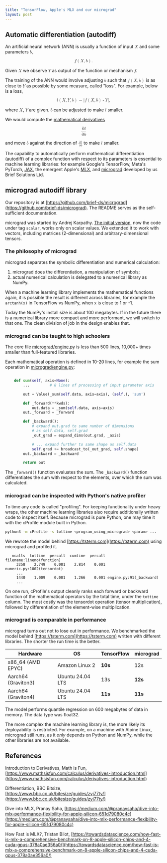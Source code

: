 ```yaml
---
title: "TensorFlow, Apple's MLX and our micrograd"
layout: post
---
```


## Automatic differentiation (autodiff)
An artificial neural network (ANN) is usually a function of input <math><mi>X</mi></math> and some parameters <math><mi>b</mi></math>,

<math display="block">
<mi>f</mi><mo>(</mo><mi>X</mi><mo>,</mo><mi>b</mi><mo>)</mo><mtext>.</mtext>
</math>

Given <math><mi>X</mi></math> we observe <math><mi>Y</mi></math> as output of the function or mechanism <math><mi>f</mi></math>.

The training of the ANN would involve adjusting <math><mi>b</mi></math> such that <math><mi>f</mi><mo>(</mo><mi>X</mi><mo>,</mo><mi>b</mi><mo>)</mo></math> is as close to <math><mi>Y</mi></math> as possible by some measure, called "loss". For example, below is a loss,

<math display="block">
<mi>l</mi><mo>(</mo><mi>X</mi><mo>,</mo><mi>Y</mi><mo>,</mo><mi>b</mi><mo>)</mo><mo>=</mo><mrow><mo>|</mo><mi>f</mi><mo>(</mo><mi>X</mi><mo>,</mo><mi>b</mi><mo>)</mo><mo>-</mo><mi>Y</mi><mo>|</mo></mrow><mtext>,</mtext>
</math>

where <math><mi>X</mi></math>, <math><mi>Y</mi></math> are given. <math><mi>b</mi></math> can be adjusted to make <math><mi>l</mi></math> smaller.

We would compute the [mathematical derivatives](https://www.mathsisfun.com/calculus/derivatives-introduction.html)

<math display="block">
<mfrac>
<mrow><mo>&part;</mo><mi>l</mi></mrow>
<mrow><mo>&part;</mo><mi>b</mi></mrow>
</mfrac>
</math>

and move <math><mi>b</mi></math> against the direction of <math><mfrac><mrow><mo>&part;</mo><mi>l</mi></mrow><mrow><mo>&part;</mo><mi>b</mi></mrow></mfrac></math> to make <math><mi>l</mi></math> smaller.

The capability to automatically perform mathematical differentiation (autodiff) of a complex function with respect to its parameters is essential to machine learning libraries: for example Google's TensorFlow, Meta's PyTorch, [JAX](https://jax.dev), the emergent Apple's [MLX](https://mlx-framework.org), and [micrograd](https://github.com/brief-ds/micrograd) developed by us Brief Solutions Ltd.

## micrograd autodiff library
Our repository is at [https://github.com/brief-ds/micrograd](https://github.com/brief-ds/micrograd). The README serves as the self-sufficient documentation.

micrograd was started by Andrej Karpathy. [The initial version](https://github.com/brief-ds/micrograd/tree/scalar), now the code under tag `scalar`, works only on scalar values. We extended it to work with vectors, including matrices (2-dimensional) and arbitrary-dimensional tensors. 

### The philosophy of micrograd
micrograd separates the symbolic differentiation and numerical calculation:
1. micrograd does the differentiation, a manipulation of symbols;
2. actual numerical calculation is delegated to a numerical library as NumPy.

When a machine learning library implements the mathematical functions again, it is possible the result is different across libraries, for example the `arctanh(x)` in TensorFlow vs NumPy, when `x` is close to 1 or -1.

Today the NumPy's install size is about 100 megabytes. If in the future there is a numerical library more compact and more performant, we will switch to that one. The clean division of job in the design enables that.

### micrograd can be taught to high schoolers
The core file [micrograd/engine.py](https://github.com/brief-ds/micrograd/blob/master/micrograd/engine.py) is less than 500 lines, 10,000+ times smaller than full-featured libraries.

Each mathematical operation is defined in 10-20 lines, for example the sum operation in [micrograd/engine.py](https://github.com/brief-ds/micrograd/blob/master/micrograd/engine.py):

```python

    def sum(self, axis=None):
        ...         # 8 lines of processing of input parameter axis

        out = Value(_sum(self.data, axis=axis), (self,), 'sum')

        def _forward(**kwds):
            out.data = _sum(self.data, axis=axis)
        out._forward = _forward

        def _backward():
            # expand out.grad to same number of dimensions
            # as self.data, self.grad
            _out_grad = expand_dims(out.grad, _axis)

            # ... expand further to same shape as self.data
            self.grad += broadcast_to(_out_grad, self.shape)
        out._backward = _backward

        return out

```

The `_forward()` function evaluates the sum. The `_backward()` function differentiates the sum with respect to the elements, over which the sum was calculated.

### micrograd can be inspected with Python's native profiler
To time any code is called "profiling". For keeping functionality under heavy wraps, the other machine learning libraries also require additionally written code to inspect itself. Because micrograd is pure Python, one may time it with the cProfile module built in Python.

```sh
python3 -m cProfile -s tottime <program_using_micrograd> <param> ...
```

We rewrote the model behind [https://tsterm.com](https://tsterm.com) using micrograd and profiled it.

```
   ncalls  tottime  percall  cumtime  percall filename:lineno(function)
     3258    2.749    0.001    2.814    0.001 numeric.py:1002(tensordot)
     ...
     1440    1.009    0.001    1.266    0.001 engine.py:91(_backward)
     ...
```

On one run, cProfile's output cleanly ranks each forward or backward function of the mathematical operators by the total time, under the `tottime` column. The most costly was the tensordot operation (tensor multiplication), followed by differentiation of the element-wise multiplication.

### micrograd is comparable in performance
micrograd turns out not to lose out in performance. We benchmarked the model behind [https://tsterm.com](https://tsterm.com) written with different libraries. The shorter the run time is the better.

|  Hardware | OS          |   TensorFlow  |  micrograd  |
| --------- | ----------- | ------------- | ----------- |
|  x86_64 (AMD EPYC) | Amazon Linux 2 | **10s** |  12s  |
|  Aarch64 (Graviton3) | Ubuntu 24.04 LTS | 13s | **12s** |
|  Aarch64 (Graviton4) | Ubuntu 24.04 LTS | **11s** | **11s** |

The model performs quantile regression on 600 megabytes of data in memory. The data type was float32.

The more complex the machine learning library is, the more likely its deployability is restricted. For example, on a machine with Alpine Linux, micrograd still runs, as it _only_ depends on Python and NumPy, while the other libraries are not available.

## References
Introduction to Derivatives, Math is Fun, [https://www.mathsisfun.com/calculus/derivatives-introduction.html](https://www.mathsisfun.com/calculus/derivatives-introduction.html)

Differentiation, BBC Bitsize, [https://www.bbc.co.uk/bitesize/guides/zyj77ty/](https://www.bbc.co.uk/bitesize/guides/zyj77ty/)

Dive into MLX, Pranay Saha, [https://medium.com/@pranaysaha/dive-into-mlx-performance-flexibility-for-apple-silicon-651d79080c4c](https://medium.com/@pranaysaha/dive-into-mlx-performance-flexibility-for-apple-silicon-651d79080c4c)

How Fast is MLX?, Tristan Bilot, [https://towardsdatascience.com/how-fast-is-mlx-a-comprehensive-benchmark-on-8-apple-silicon-chips-and-4-cuda-gpus-378a0ae356a0/](https://towardsdatascience.com/how-fast-is-mlx-a-comprehensive-benchmark-on-8-apple-silicon-chips-and-4-cuda-gpus-378a0ae356a0/)
